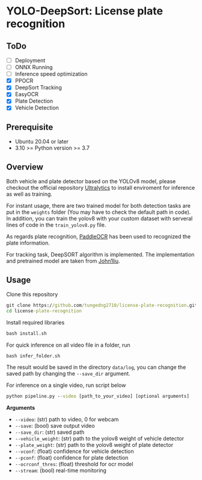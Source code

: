 # YOLO-DeepSort: License plate recognition
## ToDo
- [ ] Deployment
- [ ] ONNX Running
- [ ] Inference speed optimization
- [x] PPOCR
- [x] DeepSort Tracking 
- [x] EasyOCR
- [x] Plate Detection
- [x] Vehicle Detection

## Prerequisite
* Ubuntu 20.04 or later
* 3.10 >= Python version >= 3.7

## Overview
Both vehicle and plate detector based on the YOLOv8 model, please checkout the official repository [Ultralytics](https://github.com/ultralytics/ultralytics) to install enviroment for inference as well as training.

For instant usage, there are two trained model for both detection tasks are put in the ```weights``` folder (You may have to check the default path in code). In addition, you can train the yolov8 with your custom dataset with serveral lines of code in the ```train_yolov8.py``` file.

As regards plate recognition, [PaddleOCR](https://github.com/PaddlePaddle/PaddleOCR) has been used to recognized the plate information. 

For tracking task, DeepSORT algorithm is implemented. The implementation and pretrained model are taken from [John1liu](https://github.com/John1liu/YOLOV5-DeepSORT-Vehicle-Tracking-Master).


## Usage
Clone this repository
```bat
git clone https://github.com/tungedng2710/license-plate-recognition.git
cd license-plate-recognition
```
Install required libraries
```bat
bash install.sh
```

For quick inference on all video file in a folder, run 
```bat
bash infer_folder.sh
```

The result would be saved in the directory ```data/log```, you can change the saved path by changing the ```--save_dir``` argument.

For inference on a single video, run script below
```bat
python pipeline.py --video [path_to_your_video] [optional arguments]
```
**Arguments**
- ```--video```: (str) path to video, 0 for webcam
- ```--save```: (bool) save output video
- ```--save_dir```: (str) saved path
- ```--vehicle_weight```: (str) path to the yolov8 weight of vehicle detector
- ```--plate_weight```: (str) path to the yolov8 weight of plate detector
- ```--vconf```: (float) confidence for vehicle detection
- ```--pconf```: (float) confidence for plate detection
- ```--ocrconf_thres```: (float) threshold for ocr model
- ```--stream```: (bool) real-time monitoring